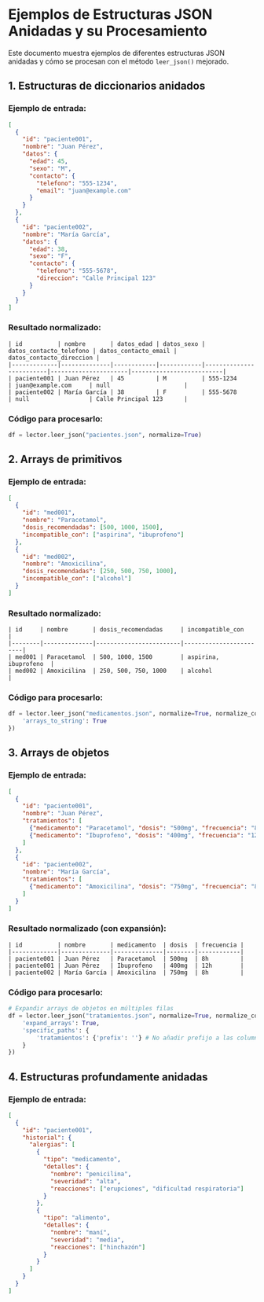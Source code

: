 # Ejemplos de Estructuras JSON Anidadas y su Procesamiento

Este documento muestra ejemplos de diferentes estructuras JSON anidadas y cómo se procesan con el método `leer_json()` mejorado.

## 1. Estructuras de diccionarios anidados

### Ejemplo de entrada:
```json
[
  {
    "id": "paciente001",
    "nombre": "Juan Pérez",
    "datos": {
      "edad": 45,
      "sexo": "M",
      "contacto": {
        "telefono": "555-1234",
        "email": "juan@example.com"
      }
    }
  },
  {
    "id": "paciente002",
    "nombre": "María García",
    "datos": {
      "edad": 38,
      "sexo": "F",
      "contacto": {
        "telefono": "555-5678",
        "direccion": "Calle Principal 123"
      }
    }
  }
]
```

### Resultado normalizado:
```
| id          | nombre       | datos_edad | datos_sexo | datos_contacto_telefono | datos_contacto_email | datos_contacto_direccion |
|-------------|--------------|------------|------------|-------------------------|----------------------|--------------------------|
| paciente001 | Juan Pérez   | 45         | M          | 555-1234                | juan@example.com     | null                     |
| paciente002 | María García | 38         | F          | 555-5678                | null                 | Calle Principal 123      |
```

### Código para procesarlo:
```python
df = lector.leer_json("pacientes.json", normalize=True)
```

## 2. Arrays de primitivos

### Ejemplo de entrada:
```json
[
  {
    "id": "med001",
    "nombre": "Paracetamol",
    "dosis_recomendadas": [500, 1000, 1500],
    "incompatible_con": ["aspirina", "ibuprofeno"]
  },
  {
    "id": "med002",
    "nombre": "Amoxicilina",
    "dosis_recomendadas": [250, 500, 750, 1000],
    "incompatible_con": ["alcohol"]
  }
]
```

### Resultado normalizado:
```
| id     | nombre       | dosis_recomendadas     | incompatible_con      |
|--------|--------------|------------------------|------------------------|
| med001 | Paracetamol  | 500, 1000, 1500        | aspirina, ibuprofeno  |
| med002 | Amoxicilina  | 250, 500, 750, 1000    | alcohol               |
```

### Código para procesarlo:
```python
df = lector.leer_json("medicamentos.json", normalize=True, normalize_config={
    'arrays_to_string': True
})
```

## 3. Arrays de objetos

### Ejemplo de entrada:
```json
[
  {
    "id": "paciente001",
    "nombre": "Juan Pérez",
    "tratamientos": [
      {"medicamento": "Paracetamol", "dosis": "500mg", "frecuencia": "8h"},
      {"medicamento": "Ibuprofeno", "dosis": "400mg", "frecuencia": "12h"}
    ]
  },
  {
    "id": "paciente002",
    "nombre": "María García",
    "tratamientos": [
      {"medicamento": "Amoxicilina", "dosis": "750mg", "frecuencia": "8h"}
    ]
  }
]
```

### Resultado normalizado (con expansión):
```
| id          | nombre       | medicamento  | dosis  | frecuencia |
|-------------|--------------|--------------|--------|------------|
| paciente001 | Juan Pérez   | Paracetamol  | 500mg  | 8h         |
| paciente001 | Juan Pérez   | Ibuprofeno   | 400mg  | 12h        |
| paciente002 | María García | Amoxicilina  | 750mg  | 8h         |
```

### Código para procesarlo:
```python
# Expandir arrays de objetos en múltiples filas
df = lector.leer_json("tratamientos.json", normalize=True, normalize_config={
    'expand_arrays': True,
    'specific_paths': {
        'tratamientos': {'prefix': ''} # No añadir prefijo a las columnas expandidas
    }
})
```

## 4. Estructuras profundamente anidadas

### Ejemplo de entrada:
```json
[
  {
    "id": "paciente001",
    "historial": {
      "alergias": [
        {
          "tipo": "medicamento",
          "detalles": {
            "nombre": "penicilina",
            "severidad": "alta",
            "reacciones": ["erupciones", "dificultad respiratoria"]
          }
        },
        {
          "tipo": "alimento",
          "detalles": {
            "nombre": "maní",
            "severidad": "media",
            "reacciones": ["hinchazón"]
          }
        }
      ]
    }
  }
]